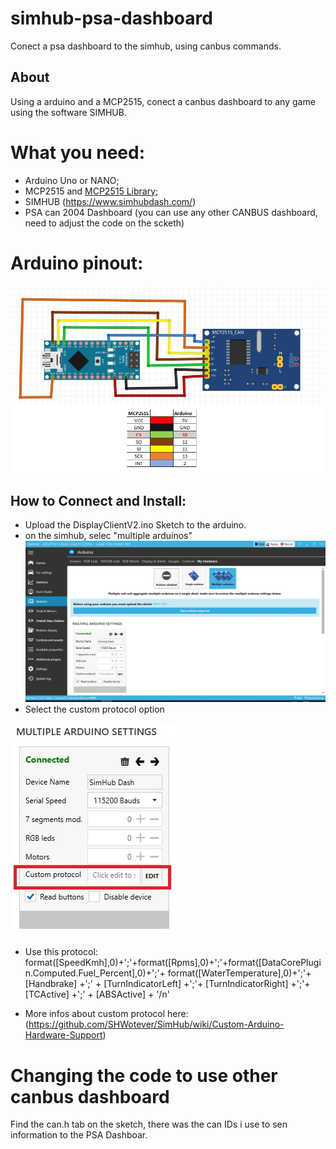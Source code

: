 # simhub-psa-dashboard
Conect a psa dashboard to the simhub, using canbus commands.

## About
Using a arduino and a MCP2515, conect a canbus dashboard to any game using the software SIMHUB.

# What you need:

- Arduino Uno or NANO;
- MCP2515 and [MCP2515 Library](https://github.com/autowp/arduino-mcp2515);
- SIMHUB (https://www.simhubdash.com/)
- PSA can 2004 Dashboard (you can use any other CANBUS dashboard, need to adjust the code on the scketh)

# Arduino pinout:
![arduino pinout](https://github.com/fmiglior/simhub-psa-dashboard/blob/main/images/Pinagem%20Arduino.jpg)

## How to Connect and Install:
- Upload the DisplayClientV2.ino Sketch to the arduino. 
- on the simhub, selec "multiple arduinos"
![simhub](https://github.com/fmiglior/simhub-psa-dashboard/blob/main/images/simhub.jpg)
- Select the custom protocol option

![custom protocol](https://github.com/fmiglior/simhub-psa-dashboard/blob/main/images/Custom%20protocol.jpg)
- Use this protocol:
format([SpeedKmh],0)+';'+format([Rpms],0)+';'+format([DataCorePlugin.Computed.Fuel_Percent],0)+';'+ format([WaterTemperature],0)+';'+ [Handbrake] +';' + [TurnIndicatorLeft] +';'+ [TurnIndicatorRight]  +';'+ [TCActive] +';' + [ABSActive] + '/n'

- More infos about custom protocol here: (https://github.com/SHWotever/SimHub/wiki/Custom-Arduino-Hardware-Support)


# Changing the code to use other canbus dashboard
Find the can.h tab on the sketch, there was the can IDs i use to sen information to the PSA Dashboar.





